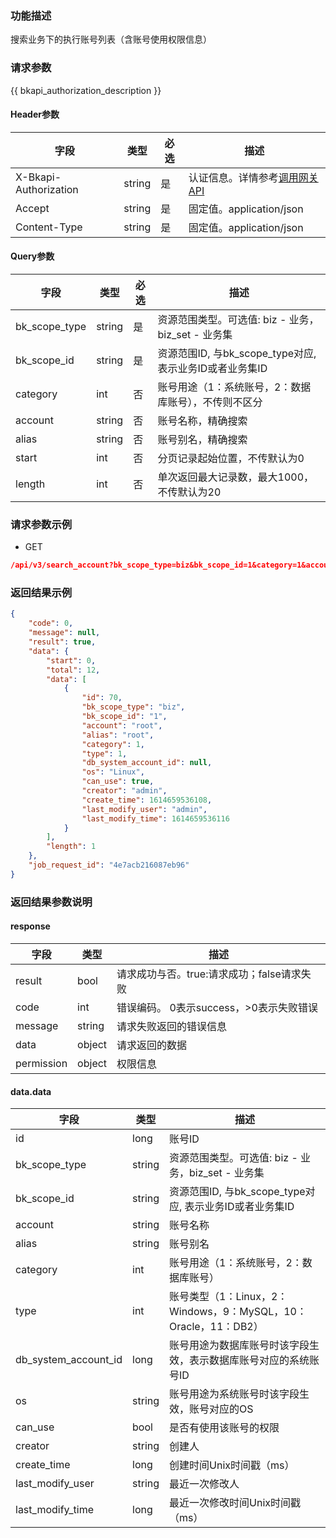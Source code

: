 ### 功能描述

搜索业务下的执行账号列表（含账号使用权限信息）

### 请求参数

{{ bkapi_authorization_description }}

#### Header参数

| 字段                       |  类型      | 必选     |  描述       |
|---------------------------|------------|---------|------------|
| X-Bkapi-Authorization     | string     | 是      | 认证信息。详情参考[调用网关 API](https://github.com/TencentBlueKing/BKDocs/blob/master/ZH/7.0/APIGateway/apigateway/use-api/use-apigw-api.md) |
| Accept                    |  string    | 是      | 固定值。application/json|
| Content-Type              |  string    | 是      | 固定值。application/json|

#### Query参数

| 字段           |  类型      | 必选    |  描述      |
|---------------|------------|--------|------------|
| bk_scope_type | string     | 是     | 资源范围类型。可选值: biz - 业务，biz_set - 业务集 |
| bk_scope_id   | string     | 是     | 资源范围ID, 与bk_scope_type对应, 表示业务ID或者业务集ID |
| category      |  int       | 否     | 账号用途（1：系统账号，2：数据库账号），不传则不区分 |
| account       | string     | 否     | 账号名称，精确搜索 |
| alias         | string     | 否     | 账号别名，精确搜索 |
| start         |  int       | 否     | 分页记录起始位置，不传默认为0 |
| length        |  int       | 否     | 单次返回最大记录数，最大1000，不传默认为20 |

### 请求参数示例

- GET
```json
/api/v3/search_account?bk_scope_type=biz&bk_scope_id=1&category=1&account=root&start=0&length=1
```

### 返回结果示例

```json
{
    "code": 0,
    "message": null,
    "result": true,
    "data": {
        "start": 0,
        "total": 12,
        "data": [
            {
                "id": 70,
                "bk_scope_type": "biz",
                "bk_scope_id": "1",
                "account": "root",
                "alias": "root",
                "category": 1,
                "type": 1,
                "db_system_account_id": null,
                "os": "Linux",
                "can_use": true,
                "creator": "admin",
                "create_time": 1614659536108,
                "last_modify_user": "admin",
                "last_modify_time": 1614659536116
            }
        ],
        "length": 1
    },
    "job_request_id": "4e7acb216087eb96"
}
```

### 返回结果参数说明

#### response
| 字段          | 类型      | 描述      |
|--------------|-----------|-----------|
| result       | bool   | 请求成功与否。true:请求成功；false请求失败 |
| code         | int    | 错误编码。 0表示success，>0表示失败错误 |
| message      | string | 请求失败返回的错误信息|
| data         | object | 请求返回的数据|
| permission   | object | 权限信息|


#### data.data

| 字段                   | 类型       | 描述      |
|-----------------------|-----------|-----------|
| id                    | long      | 账号ID |
| bk_scope_type         | string    | 资源范围类型。可选值: biz - 业务，biz_set - 业务集 |
| bk_scope_id           | string    | 资源范围ID, 与bk_scope_type对应, 表示业务ID或者业务集ID |
| account               | string    | 账号名称 |
| alias                 | string    | 账号别名 |
| category              | int       | 账号用途（1：系统账号，2：数据库账号） |
| type                  | int       | 账号类型（1：Linux，2：Windows，9：MySQL，10：Oracle，11：DB2）|
| db_system_account_id  | long      | 账号用途为数据库账号时该字段生效，表示数据库账号对应的系统账号ID |
| os                    | string    | 账号用途为系统账号时该字段生效，账号对应的OS |
| can_use               | bool      | 是否有使用该账号的权限  |
| creator               | string    | 创建人 |
| create_time           | long      | 创建时间Unix时间戳（ms） |
| last_modify_user      | string    | 最近一次修改人 |
| last_modify_time      | long      | 最近一次修改时间Unix时间戳（ms） |
